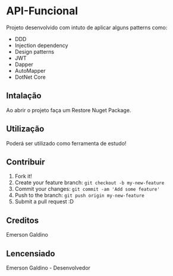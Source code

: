 # API-Funcional

Projeto desenvolvido com intuto de aplicar alguns patterns como:
*  DDD
*  Injection dependency
*  Design patterns
*  JWT
*  Dapper
*  AutoMapper
*  DotNet Core

## Intalação

Ao abrir o projeto faça um Restore Nuget Package.

## Utilização

Poderá ser utilizado como ferramenta de estudo! 

## Contribuir

1. Fork it!
2. Create your feature branch: `git checkout -b my-new-feature`
3. Commit your changes: `git commit -am 'Add some feature'`
4. Push to the branch: `git push origin my-new-feature`
5. Submit a pull request :D

## Creditos

Emerson Galdino

## Lencensiado

Emerson Galdino - Desenvolvedor
